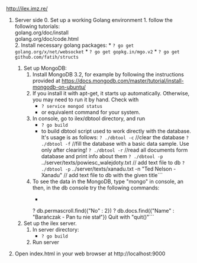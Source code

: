 http://ilex.imz.re/

1. Server side
    0. Set up a working Golang environment
        1. follow the following tutorials:  
		golang.org/doc/install  
		golang.org/doc/code.html  
		2. Install necessary golang packages:
            * `? go get golang.org/x/net/websocket`
            * `? go get gopkg.in/mgo.v2`
            * `? go get github.com/fatih/structs`

	1. Set up MongoDB:
		1. Install MongoDB 3.2, for example by following the instructions provided at
		https://docs.mongodb.com/master/tutorial/install-mongodb-on-ubuntu/
		2. If you install it with apt-get, it starts up automatically. Otherwise, you may need to run it by hand. Check with
	    	* `? service mongod status`
	    	* or equivalent command for your system.
		3. In console, go to ilex/dbtool directory, and run  
		    * `? go build`
		    * to build dbtool script used to work directly with the database. It's usage is as follows:
			  `? ./dbtool -c` //clear the database
    		  `? ./dbtool -f` //fill the database with a basic data sample. Use only after clearing!
			  `? ./dbtool -r` //read all documents form database and print info about them
		      `? ./dbtool -p` ../server/texts/powiesc_walejdoty.txt // add text file to db
		      `? ./dbtool -p` ../server/texts/xanadu.txt -n "Ted Nelson - Xanadu" // add text file to db with the given title``` 
		4. To see the data in the MongoDB, type "mongo" in console, an then, in the db console try the following commands:
    		*  ```? use default
		    ? db.permascroll.find({"No" : 2})
		    ? db.docs.find({"Name" : "Barańczak - Pan tu nie stał"})
		    Quit with "quit()"```
	2. Set up the ilex server.  
		1. In server directory:  
		    * `? go build`
		2. Run server

2. Open index.html in your web browser at http://localhost:9000
